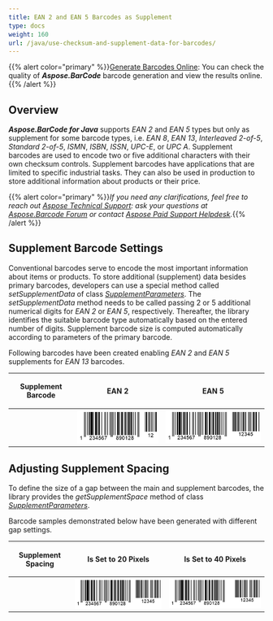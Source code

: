 ```yaml
---
title: EAN 2 and EAN 5 Barcodes as Supplement
type: docs
weight: 160
url: /java/use-checksum-and-supplement-data-for-barcodes/
---
```

{{% alert color="primary" %}}[Generate Barcodes Online](https://products.aspose.app/barcode/generate): You can check the quality of ***Aspose.BarCode*** barcode generation and view the results online.{{% /alert %}}

## **Overview**
***Aspose.BarCode for Java*** supports *EAN 2* and *EAN 5* types but only as supplement for some barcode types, i.e. *EAN 8*, *EAN 13*, *Interleaved 2-of-5*, *Standard 2-of-5*, *ISMN*, *ISBN*, *ISSN*, *UPC-E*, or *UPC A*. Supplement barcodes are used to encode two or five additional characters with their own checksum controls. Supplement barcodes have applications that are limited to specific industrial tasks. They can also be used in production to store additional information about products or their price. 
  
{{% alert color="primary" %}}*If you need any clarifications, feel free to reach out [Aspose Technical Support](/barcode/java/technical-support/): ask your questions at [Aspose.Barcode Forum](https://forum.aspose.com/c/barcode/13) or contact [Aspose Paid Support Helpdesk](https://helpdesk.aspose.com/).*{{% /alert %}}
  
## **Supplement Barcode Settings**
Conventional barcodes serve to encode the most important information about items or products. To store additional (supplement) data besides primary barcodes, developers can use a special method called *setSupplementData* of class [*SupplementParameters*](https://reference.aspose.com/barcode/java/com.aspose.barcode.generation/SupplementParameters). The *setSupplementData* method needs to be called passing 2 or 5 additional numerical digits for *EAN 2* or *EAN 5*, respectively. Thereafter, the library identifies the suitable barcode type automatically based on the entered number of digits. Supplement barcode size is computed automatically according to parameters of the primary barcode.  
  
Following barcodes have been created enabling *EAN 2* and *EAN 5* supplements for *EAN 13* barcodes.

|<p align="center">**Supplement Barcode**</p>|<p align="center">**EAN 2**</p>|<p align="center">**EAN 5**</p>|
| :-: | :-: | :-: |
| |<img src="supplementean2.png">|<img src="supplementean5.png">|
  
<!--The following code snippet explains how to generate supplement barcodes using *EAN 2* and *EAN 5* symbologies.
    
{{< highlight csharp>}}
BarcodeGenerator gen = new BarcodeGenerator(EncodeTypes.EAN13, "1234567890128");
gen.Parameters.Barcode.XDimension.Pixels = 2;
gen.Parameters.Barcode.Supplement.SupplementSpace.Pixels = 20;
//set EAN 2 supplement
gen.Parameters.Barcode.Supplement.SupplementData = "12";
gen.Save($"{path}SupplementEAN2.png", BarCodeImageFormat.Png);
//set EAN 5 supplement
gen.Parameters.Barcode.Supplement.SupplementData = "12345";
gen.Save($"{path}SupplementEAN5.png", BarCodeImageFormat.Png);
{{< /highlight >}}-->

## **Adjusting Supplement Spacing**
To define the size of a gap between the main and supplement barcodes, the library provides the *getSupplementSpace* method of class [*SupplementParameters*](https://reference.aspose.com/barcode/java/com.aspose.barcode.generation/SupplementParameters).  
  
Barcode samples demonstrated below have been generated with different gap settings.  
  
|<p align="center">**Supplement Spacing**</p>|<p align="center">**Is Set to 20 Pixels**</p>|<p align="center">**Is Set to 40 Pixels**</p>|
| :-: | :-: | :-: |
| |<img src="supplementspace20pixels.png">|<img src="supplementspace40pixels.png">|
  
<!--The following code sample shows how to modify the spacing between main and supplement barcodes for a *EAN 13* barcode.
  
{{< highlight csharp>}}
BarcodeGenerator gen = new BarcodeGenerator(EncodeTypes.EAN13, "1234567890128");
gen.Parameters.Barcode.XDimension.Pixels = 2;
gen.Parameters.Barcode.Supplement.SupplementData = "12345";
//set supplement space 20 pixels
gen.Parameters.Barcode.Supplement.SupplementSpace.Pixels = 20;
gen.Save($"{path}SupplementSpace20Pixels.png", BarCodeImageFormat.Png);
//set supplement space 40 pixels
gen.Parameters.Barcode.Supplement.SupplementSpace.Pixels = 40;
gen.Save($"{path}SupplementSpace40Pixels.png", BarCodeImageFormat.Png);
{{< /highlight >}}-->